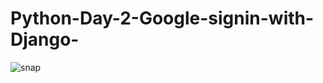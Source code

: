 # Python-Day-2-Google-signin-with-Django-

![snap](https://user-images.githubusercontent.com/115413348/207429960-2ea4ad97-b072-476e-87f3-34a5dce51725.png)
